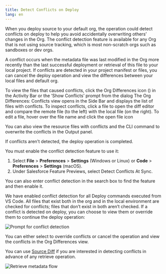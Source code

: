 ```yaml
---
title: Detect Conflicts on Deploy
lang: en
---
```


When you deploy source to your default org, the operation could detect conflicts on deploy to help you avoid accidentally overwriting others’ changes in the Org. The conflict detection feature is available for any Org that is not using source tracking, which is most non-scratch orgs such as sandboxes or dev orgs.

A conflict occurs when the metadata file was last modified in the Org more recently than the last successful deployment or retrieval of this file to your local project.
If conflicts are detected in your project manifest or files, you can cancel the deploy operation and view the differences between your local files and default org.

To view the files that caused conflicts, click the Org Differences icon () in the Activity Bar or the ‘Show Conflicts’ prompt from the dialog The Org Differences: Conflicts view opens in the Side Bar and displays the list of files with conflicts. To inspect conflicts, click a file to open the diff editor and compare the remote file (to the left) with the local file (on the right). To edit a file, hover over the file name and click the open file icon

You can also view the resource files with conflicts and the CLI command to overwrite the conflicts in the Output panel.

If conflicts aren’t detected, the deploy operation is completed.

You must enable the conflict detection feature to use it:

1. Select **File** > **Preferences** > **Settings** (Windows or Linux) or **Code** > **Preferences** > **Settings** (macOS).
2. Under Salesforce Feature Previews, select Detect Conflicts At Sync.

You can also enter conflict detection in the search box to find the feature and then enable it.

We have enabled conflict detection for all Deploy commands executed from VS Code. All files that exist both in the org and in the local environment are checked for conflicts; files that don’t exist in both aren’t checked. If a conflict is detected on deploy, you can choose to view them or override them to continue the deploy operation:

![Prompt for conflict detection](../images/DetectConflict_prompt.png)

You can either select to override conflicts or cancel the operation and view the conflicts in the Org Differences view.

You can use [Source Diff](source-diff.md)  if you are interested in detecting conflicts in advance of any retrieve operation. 

![Retrieve metadata flow](./images/RetrieveMetadataFlow.gif)
